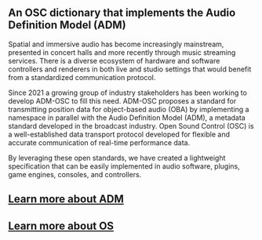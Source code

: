 ## An OSC dictionary that implements the Audio Definition Model (ADM)</h2>

Spatial and immersive audio has become increasingly mainstream, presented in concert halls and more recently through music streaming services. There is a diverse ecosystem of hardware and software controllers and renderers in both live and studio settings that would benefit from a standardized communication protocol. 
                
Since 2021 a growing group of industry stakeholders has been working to develop ADM-OSC to fill this need. ADM-OSC proposes a standard for transmitting position data for object-based audio (OBA) by implementing a namespace in parallel with the Audio Definition Model (ADM), a metadata standard developed in the broadcast industry. Open Sound Control (OSC) is a well-established data transport protocol developed for flexible and accurate communication of real-time performance data.  

By leveraging these open standards, we have created a lightweight specification that can be easily implemented in audio software, plugins, game engines, consoles, and controllers.

## [Learn more about ADM](https://adm.ebu.io/index.html)

## [Learn more about OS](https://opensoundcontrol.stanford.edu/)
